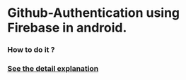 # Github-Authentication using Firebase in android.

<h3>How to do it ?<h3>
<a href="https://www.geeksforgeeks.org/authenticate-using-github-on-android/">See the detail explanation</a> 
